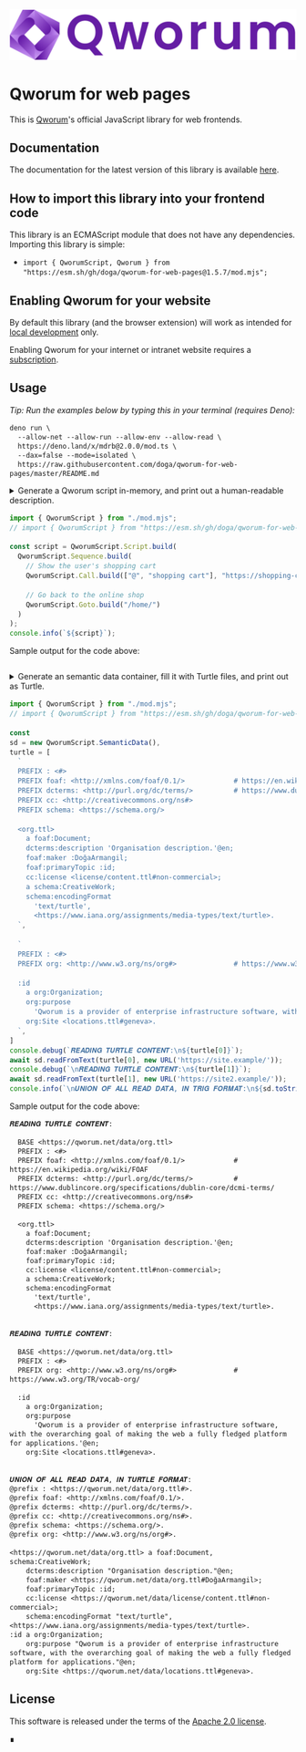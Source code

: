 ![Qworum logo and name](https://raw.githubusercontent.com/doga/qworum-website/master/build/assets/images/logos/Qworum-logo-and-name.svg "Qworum logo and name")

# Qworum for web pages

This is [Qworum](https://qworum.net)'s official JavaScript library for web frontends.

## Documentation

The documentation for the latest version of this library is available [here](https://qworum.net/docs/qworum-for-web-pages/latest/Qworum.html).

## How to import this library into your frontend code

This library is an ECMAScript module that does not have any dependencies. Importing this library is simple:

- `import { QworumScript, Qworum } from "https://esm.sh/gh/doga/qworum-for-web-pages@1.5.7/mod.mjs";`

## Enabling Qworum for your website

By default this library (and the browser extension) will work as intended for [local development](https://qworum.net/en/developers/#local-development) only.

Enabling Qworum for your internet or intranet website requires a [subscription](https://qworum.net/en/plans/).

## Usage

_Tip: Run the examples below by typing this in your terminal (requires Deno):_

```shell
deno run \
  --allow-net --allow-run --allow-env --allow-read \
  https://deno.land/x/mdrb@2.0.0/mod.ts \
  --dax=false --mode=isolated \
  https://raw.githubusercontent.com/doga/qworum-for-web-pages/master/README.md
```

<details data-mdrb>
<summary>Generate a Qworum script in-memory, and print out a human-readable description.</summary>

<pre>
description = '''
Running this example is safe, it will not read or write anything to your filesystem.
'''
</pre>
</details>

```javascript
import { QworumScript } from "./mod.mjs";
// import { QworumScript } from "https://esm.sh/gh/doga/qworum-for-web-pages@1.5.7/mod.mjs";

const script = QworumScript.Script.build(
  QworumScript.Sequence.build(
    // Show the user's shopping cart
    QworumScript.Call.build(["@", "shopping cart"], "https://shopping-cart.example/view/"),

    // Go back to the online shop
    QworumScript.Goto.build("/home/")
  )
);
console.info(`${script}`);
```

Sample output for the code above:

```text

```

<details data-mdrb>
<summary>Generate an semantic data container, fill it with Turtle files, and print out as Turtle.</summary>

<pre>
description = '''
Running this example is safe, it will not read or write anything to your filesystem.
'''
</pre>
</details>

```javascript
import { QworumScript } from "./mod.mjs";
// import { QworumScript } from "https://esm.sh/gh/doga/qworum-for-web-pages@1.5.7/mod.mjs";

const
sd = new QworumScript.SemanticData(),
turtle = [
  `
  PREFIX : <#>
  PREFIX foaf: <http://xmlns.com/foaf/0.1/>            # https://en.wikipedia.org/wiki/FOAF 
  PREFIX dcterms: <http://purl.org/dc/terms/>          # https://www.dublincore.org/specifications/dublin-core/dcmi-terms/
  PREFIX cc: <http://creativecommons.org/ns#>
  PREFIX schema: <https://schema.org/>

  <org.ttl>
    a foaf:Document;
    dcterms:description 'Organisation description.'@en;
    foaf:maker :DoğaArmangil;
    foaf:primaryTopic :id;
    cc:license <license/content.ttl#non-commercial>;
    a schema:CreativeWork;
    schema:encodingFormat
      'text/turtle',
      <https://www.iana.org/assignments/media-types/text/turtle>.
  `,

  `
  PREFIX : <#>
  PREFIX org: <http://www.w3.org/ns/org#>              # https://www.w3.org/TR/vocab-org/ 

  :id
    a org:Organization;
    org:purpose    
      'Qworum is a provider of enterprise infrastructure software, with the overarching goal of making the web a fully fledged platform for applications.'@en;
    org:Site <locations.ttl#geneva>.
  `,
]
console.debug(`𝑹𝑬𝑨𝑫𝑰𝑵𝑮 𝑻𝑼𝑹𝑻𝑳𝑬 𝑪𝑶𝑵𝑻𝑬𝑵𝑻:\n${turtle[0]}`);
await sd.readFromText(turtle[0], new URL('https://site.example/'));
console.debug(`\n𝑹𝑬𝑨𝑫𝑰𝑵𝑮 𝑻𝑼𝑹𝑻𝑳𝑬 𝑪𝑶𝑵𝑻𝑬𝑵𝑻:\n${turtle[1]}`);
await sd.readFromText(turtle[1], new URL('https://site2.example/'));
console.info(`\n𝑼𝑵𝑰𝑶𝑵 𝑶𝑭 𝑨𝑳𝑳 𝑹𝑬𝑨𝑫 𝑫𝑨𝑻𝑨, 𝑰𝑵 𝑻𝑹𝑰𝑮 𝑭𝑶𝑹𝑴𝑨𝑻:\n${sd.toString()}`);
```

Sample output for the code above:

```text
𝑹𝑬𝑨𝑫𝑰𝑵𝑮 𝑻𝑼𝑹𝑻𝑳𝑬 𝑪𝑶𝑵𝑻𝑬𝑵𝑻:

  BASE <https://qworum.net/data/org.ttl>
  PREFIX : <#>
  PREFIX foaf: <http://xmlns.com/foaf/0.1/>            # https://en.wikipedia.org/wiki/FOAF
  PREFIX dcterms: <http://purl.org/dc/terms/>          # https://www.dublincore.org/specifications/dublin-core/dcmi-terms/
  PREFIX cc: <http://creativecommons.org/ns#>
  PREFIX schema: <https://schema.org/>

  <org.ttl>
    a foaf:Document;
    dcterms:description 'Organisation description.'@en;
    foaf:maker :DoğaArmangil;
    foaf:primaryTopic :id;
    cc:license <license/content.ttl#non-commercial>;
    a schema:CreativeWork;
    schema:encodingFormat
      'text/turtle',
      <https://www.iana.org/assignments/media-types/text/turtle>.


𝑹𝑬𝑨𝑫𝑰𝑵𝑮 𝑻𝑼𝑹𝑻𝑳𝑬 𝑪𝑶𝑵𝑻𝑬𝑵𝑻:

  BASE <https://qworum.net/data/org.ttl>
  PREFIX : <#>
  PREFIX org: <http://www.w3.org/ns/org#>              # https://www.w3.org/TR/vocab-org/

  :id
    a org:Organization;
    org:purpose
      'Qworum is a provider of enterprise infrastructure software, with the overarching goal of making the web a fully fledged platform for applications.'@en;
    org:Site <locations.ttl#geneva>.


𝑼𝑵𝑰𝑶𝑵 𝑶𝑭 𝑨𝑳𝑳 𝑹𝑬𝑨𝑫 𝑫𝑨𝑻𝑨, 𝑰𝑵 𝑻𝑼𝑹𝑻𝑳𝑬 𝑭𝑶𝑹𝑴𝑨𝑻:
@prefix : <https://qworum.net/data/org.ttl#>.
@prefix foaf: <http://xmlns.com/foaf/0.1/>.
@prefix dcterms: <http://purl.org/dc/terms/>.
@prefix cc: <http://creativecommons.org/ns#>.
@prefix schema: <https://schema.org/>.
@prefix org: <http://www.w3.org/ns/org#>.

<https://qworum.net/data/org.ttl> a foaf:Document, schema:CreativeWork;
    dcterms:description "Organisation description."@en;
    foaf:maker <https://qworum.net/data/org.ttl#DoğaArmangil>;
    foaf:primaryTopic :id;
    cc:license <https://qworum.net/data/license/content.ttl#non-commercial>;
    schema:encodingFormat "text/turtle", <https://www.iana.org/assignments/media-types/text/turtle>.
:id a org:Organization;
    org:purpose "Qworum is a provider of enterprise infrastructure software, with the overarching goal of making the web a fully fledged platform for applications."@en;
    org:Site <https://qworum.net/data/locations.ttl#geneva>.
```

## License

This software is released under the terms of the [Apache 2.0 license](https://www.apache.org/licenses/LICENSE-2.0).

∎
